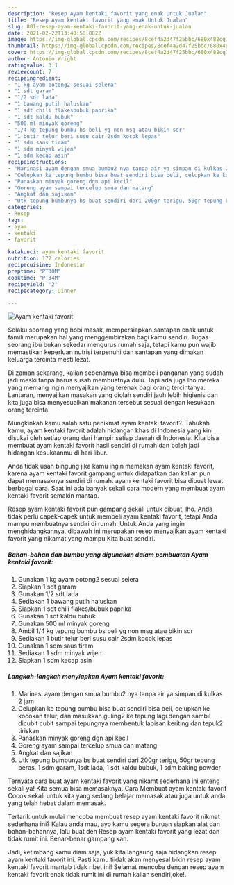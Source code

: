 ```yaml
---
description: "Resep Ayam kentaki favorit yang enak Untuk Jualan"
title: "Resep Ayam kentaki favorit yang enak Untuk Jualan"
slug: 801-resep-ayam-kentaki-favorit-yang-enak-untuk-jualan
date: 2021-02-22T13:40:58.882Z
image: https://img-global.cpcdn.com/recipes/8cef4a2d47f25bbc/680x482cq70/ayam-kentaki-favorit-foto-resep-utama.jpg
thumbnail: https://img-global.cpcdn.com/recipes/8cef4a2d47f25bbc/680x482cq70/ayam-kentaki-favorit-foto-resep-utama.jpg
cover: https://img-global.cpcdn.com/recipes/8cef4a2d47f25bbc/680x482cq70/ayam-kentaki-favorit-foto-resep-utama.jpg
author: Antonio Wright
ratingvalue: 3.1
reviewcount: 7
recipeingredient:
- "1 kg ayam potong2 sesuai selera"
- "1 sdt garam"
- "1/2 sdt lada"
- "1 bawang putih haluskan"
- "1 sdt chili flakesbubuk paprika"
- "1 sdt kaldu bubuk"
- "500 ml minyak goreng"
- "1/4 kg tepung bumbu bs beli yg non msg atau bikin sdr"
- "1 butir telur beri susu cair 2sdm kocok lepas"
- "1 sdm saus tiram"
- "1 sdm minyak wijen"
- "1 sdm kecap asin"
recipeinstructions:
- "Marinasi ayam dengan smua bumbu2 nya tanpa air ya simpan di kulkas 2 jam"
- "Celupkan ke tepung bumbu bisa buat sendiri bisa beli, celupkan ke kocokan telur, dan masukkan guling2 ke tepung lagi dengan sambil dicubit cubit sampai tepungnya membentuk lapisan keriting dan tepuk2 tiriskan"
- "Panaskan minyak goreng dgn api kecil"
- "Goreng ayam sampai tercelup smua dan matang"
- "Angkat dan sajikan"
- "Utk tepung bumbunya bs buat sendiri dari 200gr terigu, 50gr tepung beras, 1 sdm garam, 1sdt lada, 1 sdt kaldu bubuk, 1 sdm baking powder"
categories:
- Resep
tags:
- ayam
- kentaki
- favorit

katakunci: ayam kentaki favorit 
nutrition: 172 calories
recipecuisine: Indonesian
preptime: "PT30M"
cooktime: "PT34M"
recipeyield: "2"
recipecategory: Dinner

---
```



![Ayam kentaki favorit](https://img-global.cpcdn.com/recipes/8cef4a2d47f25bbc/680x482cq70/ayam-kentaki-favorit-foto-resep-utama.jpg)

Selaku seorang yang hobi masak, mempersiapkan santapan enak untuk famili merupakan hal yang menggembirakan bagi kamu sendiri. Tugas seorang ibu bukan sekedar mengurus rumah saja, tetapi kamu pun wajib memastikan keperluan nutrisi terpenuhi dan santapan yang dimakan keluarga tercinta mesti lezat.

Di zaman  sekarang, kalian sebenarnya bisa membeli panganan yang sudah jadi meski tanpa harus susah membuatnya dulu. Tapi ada juga lho mereka yang memang ingin menyajikan yang terenak bagi orang tercintanya. Lantaran, menyajikan masakan yang diolah sendiri jauh lebih higienis dan kita juga bisa menyesuaikan makanan tersebut sesuai dengan kesukaan orang tercinta. 



Mungkinkah kamu salah satu penikmat ayam kentaki favorit?. Tahukah kamu, ayam kentaki favorit adalah hidangan khas di Indonesia yang kini disukai oleh setiap orang dari hampir setiap daerah di Indonesia. Kita bisa membuat ayam kentaki favorit hasil sendiri di rumah dan boleh jadi hidangan kesukaanmu di hari libur.

Anda tidak usah bingung jika kamu ingin memakan ayam kentaki favorit, karena ayam kentaki favorit gampang untuk didapatkan dan kalian pun dapat memasaknya sendiri di rumah. ayam kentaki favorit bisa dibuat lewat berbagai cara. Saat ini ada banyak sekali cara modern yang membuat ayam kentaki favorit semakin mantap.

Resep ayam kentaki favorit pun gampang sekali untuk dibuat, lho. Anda tidak perlu capek-capek untuk membeli ayam kentaki favorit, tetapi Anda mampu membuatnya sendiri di rumah. Untuk Anda yang ingin menghidangkannya, dibawah ini merupakan resep menyajikan ayam kentaki favorit yang nikamat yang mampu Kita buat sendiri.

<!--inarticleads1-->

##### Bahan-bahan dan bumbu yang digunakan dalam pembuatan Ayam kentaki favorit:

1. Gunakan 1 kg ayam potong2 sesuai selera
1. Siapkan 1 sdt garam
1. Gunakan 1/2 sdt lada
1. Sediakan 1 bawang putih haluskan
1. Siapkan 1 sdt chili flakes/bubuk paprika
1. Gunakan 1 sdt kaldu bubuk
1. Gunakan 500 ml minyak goreng
1. Ambil 1/4 kg tepung bumbu bs beli yg non msg atau bikin sdr
1. Sediakan 1 butir telur beri susu cair 2sdm kocok lepas
1. Gunakan 1 sdm saus tiram
1. Sediakan 1 sdm minyak wijen
1. Siapkan 1 sdm kecap asin




<!--inarticleads2-->

##### Langkah-langkah menyiapkan Ayam kentaki favorit:

1. Marinasi ayam dengan smua bumbu2 nya tanpa air ya simpan di kulkas 2 jam
1. Celupkan ke tepung bumbu bisa buat sendiri bisa beli, celupkan ke kocokan telur, dan masukkan guling2 ke tepung lagi dengan sambil dicubit cubit sampai tepungnya membentuk lapisan keriting dan tepuk2 tiriskan
1. Panaskan minyak goreng dgn api kecil
1. Goreng ayam sampai tercelup smua dan matang
1. Angkat dan sajikan
1. Utk tepung bumbunya bs buat sendiri dari 200gr terigu, 50gr tepung beras, 1 sdm garam, 1sdt lada, 1 sdt kaldu bubuk, 1 sdm baking powder




Ternyata cara buat ayam kentaki favorit yang nikamt sederhana ini enteng sekali ya! Kita semua bisa memasaknya. Cara Membuat ayam kentaki favorit Cocok sekali untuk kita yang sedang belajar memasak atau juga untuk anda yang telah hebat dalam memasak.

Tertarik untuk mulai mencoba membuat resep ayam kentaki favorit nikmat sederhana ini? Kalau anda mau, ayo kamu segera buruan siapkan alat dan bahan-bahannya, lalu buat deh Resep ayam kentaki favorit yang lezat dan tidak rumit ini. Benar-benar gampang kan. 

Jadi, ketimbang kamu diam saja, yuk kita langsung saja hidangkan resep ayam kentaki favorit ini. Pasti kamu tiidak akan menyesal bikin resep ayam kentaki favorit mantab tidak ribet ini! Selamat mencoba dengan resep ayam kentaki favorit enak tidak rumit ini di rumah kalian sendiri,oke!.

